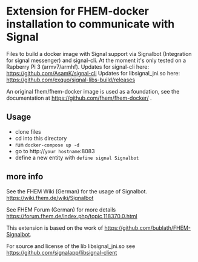 # Extension for FHEM-docker installation to communicate with Signal

Files to build a docker image with Signal support via Signalbot (Integration for signal messenger) and signal-cli. At the moment it's only tested on a Rapberry Pi 3 (armv7/armhf).
Updates for signal-cli here: https://github.com/AsamK/signal-cli
Updates for libsignal_jni.so here: https://github.com/exquo/signal-libs-build/releases

An original fhem/fhem-docker image is used as a foundation, see the documentation at https://github.com/fhem/fhem-docker/ . 

## Usage

* clone files 
* cd into this directory
* run `docker-compose up -d`
* go to http://`your hostname`:8083
* define a new entity with  `define signal Signalbot`


## more info

See the FHEM Wiki (German) for the usage of Signalbot.
https://wiki.fhem.de/wiki/Signalbot

See FHEM Forum (German) for more details
https://forum.fhem.de/index.php/topic,118370.0.html

This extension is based on the work of https://github.com/bublath/FHEM-Signalbot.     

For source and license of the lib libsignal_jni.so see
https://github.com/signalapp/libsignal-client
